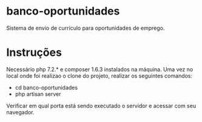 # banco-oportunidades
Sistema de envio de currículo para oportunidades de emprego.

# Instruções
Necessário php 7.2.* e composer 1.6.3 instalados na máquina.
Uma vez no local onde foi realizao o clone do projeto, realizar os seguintes comandos:

- cd banco-oportunidades
- php artisan server

Verificar em qual porta está sendo executado o servidor e acessar com seu navegador.
